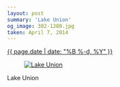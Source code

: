 ```yaml
---
layout: post
summary: 'Lake Union'
og_image: 302-1280.jpg
taken: April 7, 2014
---
```


<div class="post">
 <time>
  <a href="/302">
   {{ page.date | date: "%B %-d, %Y" }}
  </a>
 </time>
 <a href="/302">
  <figure data-taken="4/7/2014">
   <img alt="Lake Union" sizes="(min-width: 700px) 50vw, calc(100vw - 2rem)" src="{{ site.assets_url }}/302-640.jpg" srcset="{{ site.assets_url }}/302-1280.jpg 1280w, {{ site.assets_url }}/302-960.jpg 960w, {{ site.assets_url }}/302-640.jpg 640w, {{ site.assets_url }}/302-320.jpg 320w"/>
  </figure>
 </a>
 <span>
  Lake Union
 </span>
</div>
